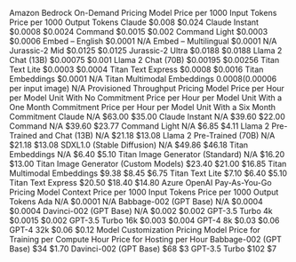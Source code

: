 Amazon Bedrock
On-Demand Pricing
Model
Price per 1000 Input Tokens
Price per 1000 Output Tokens
Claude
$0.008
$0.024
Claude Instant
$0.0008
$0.0024
Command
$0.0015
$0.002
Command Light
$0.0003
$0.0006
Embed – English
$0.0001
N/A
Embed – Multilingual
$0.0001
N/A
Jurassic-2 Mid
$0.0125
$0.0125
Jurassic-2 Ultra
$0.0188
$0.0188
Llama 2 Chat (13B)
$0.00075
$0.001
Llama 2 Chat (70B)
$0.00195
$0.00256
Titan Text Lite
$0.0003
$0.0004
Titan Text Express
$0.0008
$0.0016
Titan Embeddings
$0.0001
N/A
Titan Multimodal Embeddings
$0.0008 ($0.00006 per input image)
N/A
Provisioned Throughput Pricing
Model
Price per Hour per Model Unit With No Commitment
Price per Hour per Model Unit With a One Month Commitment
Price per Hour per Model Unit With a Six Month Commitment
Claude
N/A
$63.00
$35.00
Claude Instant
N/A
$39.60
$22.00
Command
N/A
$39.60
$23.77
Command Light
N/A
$6.85
$4.11
Llama 2 Pre-Trained and Chat (13B)
N/A
$21.18
$13.08
Llama 2 Pre-Trained (70B)
N/A
$21.18
$13.08
SDXL1.0 (Stable Diffusion)
N/A
$49.86
$46.18
Titan Embeddings
N/A
$6.40
$5.10
Titan Image Generator (Standard)
N/A
$16.20
$13.00
Titan Image Generator (Custom Models)
$23.40
$21.00
$16.85
Titan Multimodal Embeddings
$9.38
$8.45
$6.75
Titan Text Lite
$7.10
$6.40
$5.10
Titan Text Express
$20.50
$18.40
$14.80
Azure OpenAI
Pay-As-You-Go Pricing
Model
Context
Price per 1000 Input Tokens
Price per 1000 Output Tokens
Ada
N/A
$0.0001
N/A
Babbage-002 (GPT Base)
N/A
$0.0004
$0.0004
Davinci-002 (GPT Base)
N/A
$0.002
$0.002
GPT-3.5 Turbo
4k
$0.0015
$0.002
GPT-3.5 Turbo
16k
$0.003
$0.004
GPT-4
8k
$0.03
$0.06
GPT-4
32k
$0.06
$0.12
Model Customization Pricing
Model
Price for Training per Compute Hour
Price for Hosting per Hour
Babbage-002 (GPT Base)
$34
$1.70
Davinci-002 (GPT Base)
$68
$3
GPT-3.5 Turbo
$102
$7
